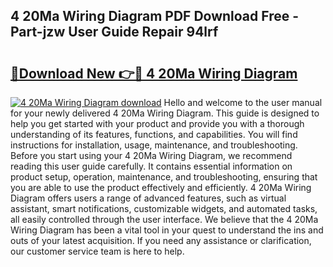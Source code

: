 ## 4 20Ma Wiring Diagram PDF Download Free - Part-jzw User Guide Repair 94lrf

# <h2><a href="http://dfov306.blite.top/?on=4+20Ma+Wiring+Diagram">🔗Download New 👉🔴 4 20Ma Wiring Diagram</a></h2>

[![4 20Ma Wiring Diagram download](https://i.imgur.com/lujVjoI.png)](http://dfov306.blite.top/?on=4+20Ma+Wiring+Diagram)
Hello and welcome to the user manual for your newly delivered 4 20Ma Wiring Diagram. This guide is designed to help you get started with your product and provide you with a thorough understanding of its features, functions, and capabilities. You will find instructions for installation, usage, maintenance, and troubleshooting. Before you start using your 4 20Ma Wiring Diagram, we recommend reading this user guide carefully. It contains essential information on product setup, operation, maintenance, and troubleshooting, ensuring that you are able to use the product effectively and efficiently. 4 20Ma Wiring Diagram offers users a range of advanced features, such as virtual assistant, smart notifications, customizable widgets, and automated tasks, all easily controlled through the user interface. We believe that the 4 20Ma Wiring Diagram has been a vital tool in your quest to understand the ins and outs of your latest acquisition. If you need any assistance or clarification, our customer service team is here to help.
